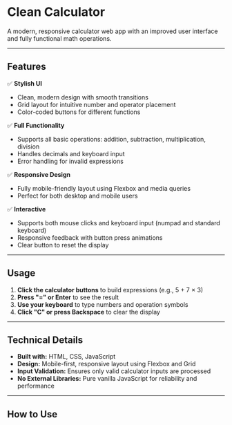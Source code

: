 

# Clean Calculator

A modern, responsive calculator web app with an improved user interface and fully functional math operations.

---

## Features

✅ **Stylish UI**  
- Clean, modern design with smooth transitions  
- Grid layout for intuitive number and operator placement  
- Color-coded buttons for different functions  

✅ **Full Functionality**  
- Supports all basic operations: addition, subtraction, multiplication, division  
- Handles decimals and keyboard input  
- Error handling for invalid expressions  

✅ **Responsive Design**  
- Fully mobile-friendly layout using Flexbox and media queries  
- Perfect for both desktop and mobile users  

✅ **Interactive**  
- Supports both mouse clicks and keyboard input (numpad and standard keyboard)  
- Responsive feedback with button press animations  
- Clear button to reset the display  

---

## Usage

1. **Click the calculator buttons** to build expressions (e.g., 5 + 7 × 3)  
2. **Press "=" or Enter** to see the result  
3. **Use your keyboard** to type numbers and operation symbols  
4. **Click "C" or press Backspace** to clear the display  

---

## Technical Details

- **Built with:** HTML, CSS, JavaScript  
- **Design:** Mobile-first, responsive layout using Flexbox and Grid  
- **Input Validation:** Ensures only valid calculator inputs are processed  
- **No External Libraries:** Pure vanilla JavaScript for reliability and performance  

---

## How to Use

